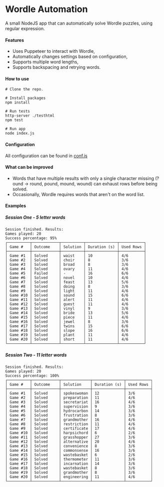 # **Wordle Automation**
A small NodeJS app that can automatically solve Wordle puzzles, using regular expression.

#### Features
* Uses Puppeteer to interact with Wordle,
* Automatically changes settings based on configuration,
* Supports multiple word lengths,
* Supports backspacing and retrying words.

#### How to use
```
# Clone the repo.

# Install packages
npm install

# Run tests
http-server ./testhtml
npm test

# Run app
node index.js
```

#### Configuration
All configuration can be found in [conf.js](conf.js)

#### What can be improved
* Words that have multiple results with only a single character missing (?ound -> round, pound, mound, wound) can exhaust rows before being solved.
* Occasionally, Wordle requires words that aren't on the word list.

#### Examples
##### Session One - 5 letter words
```
Session finished. Results:
Games played: 20
Success percentage: 95%
┌──────────┬────────────┬──────────┬──────────────┬───────────┐
│ Game #   │ Outcome    │ Solution │ Duration (s) │ Used Rows │
├──────────┼────────────┼──────────┼──────────────┼───────────┤
│ Game #1  │ Solved     │ waist    │ 10           │ 4/6       │  
│ Game #2  │ Solved     │ choir    │ 8            │ 3/6       │  
│ Game #3  │ Solved     │ broad    │ 8            │ 3/6       │  
│ Game #4  │ Solved     │ ovary    │ 11           │ 4/6       │  
│ Game #5  │ Failed     │ -        │ 16           │ 6/6       │  
│ Game #6  │ Solved     │ novel    │ 10           │ 4/6       │  
│ Game #7  │ Solved     │ feast    │ 13           │ 5/6       │  
│ Game #8  │ Solved     │ doing    │ 8            │ 3/6       │  
│ Game #9  │ Solved     │ light    │ 11           │ 4/6       │  
│ Game #10 │ Solved     │ sound    │ 15           │ 6/6       │  
│ Game #11 │ Solved     │ alert    │ 11           │ 4/6       │  
│ Game #12 │ Solved     │ guest    │ 11           │ 4/6       │  
│ Game #13 │ Solved     │ vinyl    │ 9            │ 3/6       │  
│ Game #14 │ Solved     │ bride    │ 13           │ 5/6       │  
│ Game #15 │ Solved     │ piece    │ 11           │ 4/6       │  
│ Game #16 │ Solved     │ jewel    │ 8            │ 3/6       │  
│ Game #17 │ Solved     │ twins    │ 15           │ 6/6       │  
│ Game #18 │ Solved     │ slope    │ 16           │ 6/6       │  
│ Game #19 │ Solved     │ plant    │ 11           │ 4/6       │
│ Game #20 │ Solved     │ short    │ 11           │ 4/6       │
└──────────┴────────────┴──────────┴──────────────┴───────────┘
```  

##### Session Two - 11 letter words
```
Session finished. Results:
Games played: 20
Success percentage: 100%
┌──────────┬────────────┬─────────────┬──────────────┬───────────┐
│ Game #   │ Outcome    │ Solution    │ Duration (s) │ Used Rows │
├──────────┼────────────┼─────────────┼──────────────┼───────────┤
│ Game #1  │ Solved     │ spokeswoman │ 12           │ 3/6       │
│ Game #2  │ Solved     │ preparation │ 11           │ 4/6       │
│ Game #3  │ Solved     │ secretariat │ 16           │ 4/6       │
│ Game #4  │ Solved     │ supervision │ 9            │ 3/6       │
│ Game #5  │ Solved     │ hydrocarbon │ 14           │ 3/6       │
│ Game #6  │ Solved     │ frustration │ 8            │ 3/6       │
│ Game #7  │ Solved     │ grandmother │ 16           │ 4/6       │
│ Game #8  │ Solved     │ restriction │ 11           │ 4/6       │
│ Game #9  │ Solved     │ certificate │ 17           │ 4/6       │
│ Game #10 │ Solved     │ harpsichord │ 6            │ 2/6       │
│ Game #11 │ Solved     │ grasshopper │ 27           │ 3/6       │
│ Game #12 │ Solved     │ alternative │ 20           │ 4/6       │
│ Game #13 │ Solved     │ convenience │ 8            │ 3/6       │
│ Game #14 │ Solved     │ commonsense │ 16           │ 3/6       │
│ Game #15 │ Solved     │ wastebasket │ 6            │ 2/6       │
│ Game #16 │ Solved     │ thermometer │ 11           │ 3/6       │
│ Game #17 │ Solved     │ incarnation │ 14           │ 3/6       │
│ Game #18 │ Solved     │ wastebasket │ 8            │ 3/6       │
│ Game #19 │ Solved     │ grandmother │ 8            │ 3/6       │
│ Game #20 │ Solved     │ engineering │ 11           │ 4/6       │
└──────────┴────────────┴─────────────┴──────────────┴───────────┘
```
